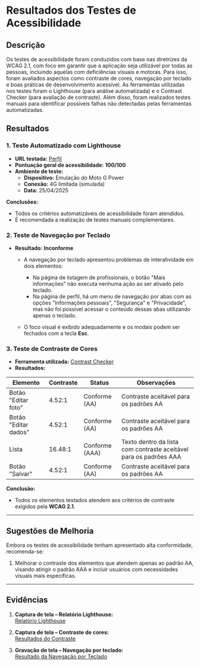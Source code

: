 # Resultados dos Testes de Acessibilidade

## **Descrição**
Os testes de acessibilidade foram conduzidos com base nas diretrizes da WCAG 2.1, com foco em garantir que a aplicação seja utilizável por todas as pessoas, incluindo aquelas com deficiências visuais e motoras. Para isso, foram avaliados aspectos como contraste de cores, navegação por teclado e boas práticas de desenvolvimento acessível. As ferramentas utilizadas nos testes foram o Lighthouse (para análise automatizada) e o Contrast Checker (para avaliação de contraste). Além disso, foram realizados testes manuais para identificar possíveis falhas não detectadas pelas ferramentas automatizadas.

## **Resultados**

### **1. Teste Automatizado com Lighthouse**
- **URL testada:** [Perfil](https://paciente-staging.lacreisaude.com.br/perfil/)
- **Pontuação geral de acessibilidade:** **100/100**
- **Ambiente de teste:**
  - **Dispositivo:** Emulação do Moto G Power
  - **Conexão:** 4G limitada (simulada)
  - **Data:** 25/04/2025

**Conclusões:**
- Todos os critérios automatizáveis de acessibilidade foram atendidos.
- É recomendada a realização de testes manuais complementares.

### **2. Teste de Navegação por Teclado**
- **Resultado:** **Inconforme**
  - A navegação por teclado apresentou problemas de interatividade em dois elementos:
    - Na página de listagem de profissionais, o botão "Mais informações" não executa nenhuma ação ao ser ativado pelo teclado.
    - Na página de perfil, há um menu de navegação por abas com as opções "Informações pessoais", "Segurança" e "Privacidade", mas não foi possível acessar o conteúdo dessas abas utilizando apenas o teclado.

  - O foco visual é exibido adequadamente e os modais podem ser fechados com a tecla **Esc**.

### **3. Teste de Contraste de Cores**
- **Ferramenta utilizada:** [Contrast Checker](https://contrastchecker.com/)
- **Resultados:**

| Elemento              | Contraste | Status        | Observações                                                           |
|-----------------------|-----------|---------------|------------------------------------------------------------------------|
| Botão "Editar foto"   | 4.52:1    | Conforme (AA) | Contraste aceitável para os padrões AA                                |
| Botão "Editar dados"  | 4.52:1    | Conforme (AA) | Contraste aceitável para os padrões AA                                |
| Lista                 | 16.48:1   | Conforme (AAA)| Texto dentro da lista com contraste aceitável para os padrões AAA     |
| Botão "Salvar"        | 4.52:1    | Conforme (AA) | Contraste aceitável para os padrões AA                                |

**Conclusão:**
- Todos os elementos testados atendem aos critérios de contraste exigidos pela **WCAG 2.1**.

---

## **Sugestões de Melhoria**
Embora os testes de acessibilidade tenham apresentado alta conformidade, recomenda-se:
1. Melhorar o contraste dos elementos que atendem apenas ao padrão AA, visando atingir o padrão AAA e incluir usuários com necessidades visuais mais específicas.

---

## **Evidências**
1. **Captura de tela – Relatório Lighthouse:**  
   [Relatório Lighthouse](https://github.com/thballalai/desafioTecnicoLacreiSaude/Acessibilidade/evidências/Perfil-RelatorioLighthouse.pdf)

2. **Captura de tela – Contraste de cores:**  
   [Resultados do Contraste](https://github.com/thballalai/desafioTecnicoLacreiSaude/Acessibilidade/evidências/Perfil-RelatorioContrastChecker.pdf)

3. **Gravação de tela – Navegação por teclado:**  
   [Resultado da Navegação por Teclado](https://github.com/thballalai/desafioTecnicoLacreiSaude/Acessibilidade/evidências/acessibilidade-Teclado.mkv)
